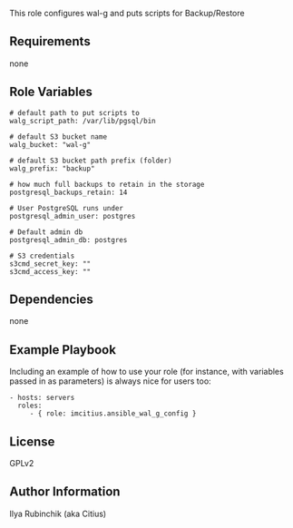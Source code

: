 
This role configures wal-g and puts scripts for Backup/Restore

Requirements
------------

none

Role Variables
--------------
```
# default path to put scripts to
walg_script_path: /var/lib/pgsql/bin

# default S3 bucket name
walg_bucket: "wal-g"

# default S3 bucket path prefix (folder)
walg_prefix: "backup"

# how much full backups to retain in the storage
postgresql_backups_retain: 14

# User PostgreSQL runs under
postgresql_admin_user: postgres

# Default admin db
postgresql_admin_db: postgres

# S3 credentials
s3cmd_secret_key: ""
s3cmd_access_key: ""

```

Dependencies
------------
none

Example Playbook
----------------

Including an example of how to use your role (for instance, with variables
passed in as parameters) is always nice for users too:

    - hosts: servers
      roles:
         - { role: imcitius.ansible_wal_g_config }

License
-------

GPLv2

Author Information
------------------

Ilya Rubinchik (aka Citius)
